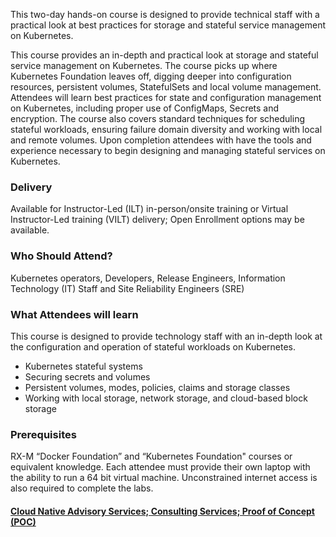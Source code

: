 <!-- Kubernetes Stateful Workloads -->

This two-day hands-on course is designed to provide technical staff with a practical look at best practices for storage and stateful service management on Kubernetes.

This course provides an in-depth and practical look at storage and stateful service management on Kubernetes. The course picks up where Kubernetes Foundation leaves off, digging deeper into configuration resources, persistent volumes, StatefulSets and local volume management. Attendees will learn best practices for state and configuration management on Kubernetes, including proper use of ConfigMaps, Secrets and encryption. The course also covers standard techniques for scheduling stateful workloads, ensuring failure domain diversity and working with local and remote volumes. Upon completion attendees with have the tools and experience necessary to begin designing and managing stateful services on Kubernetes.


### Delivery

Available for Instructor-Led (ILT) in-person/onsite training or Virtual Instructor-Led training (VILT) delivery; Open Enrollment options may be available.


### Who Should Attend?

Kubernetes operators, Developers, Release Engineers, Information Technology (IT) Staff and Site Reliability Engineers (SRE)


### What Attendees will learn

This course is designed to provide technology staff with an in-depth look at the configuration and operation of stateful
workloads on Kubernetes.

- Kubernetes stateful systems
- Securing secrets and volumes
- Persistent volumes, modes, policies, claims and storage classes
- Working with local storage, network storage, and cloud-based block storage


### Prerequisites

RX-M “Docker Foundation” and “Kubernetes Foundation" courses or equivalent knowledge. Each attendee must provide their
own laptop with the ability to run a 64 bit virtual machine. Unconstrained internet access is also required to complete
the labs.


#### [Cloud Native Advisory Services; Consulting Services; Proof of Concept (POC)](https://rx-m.com/cloud-native-consulting/)
